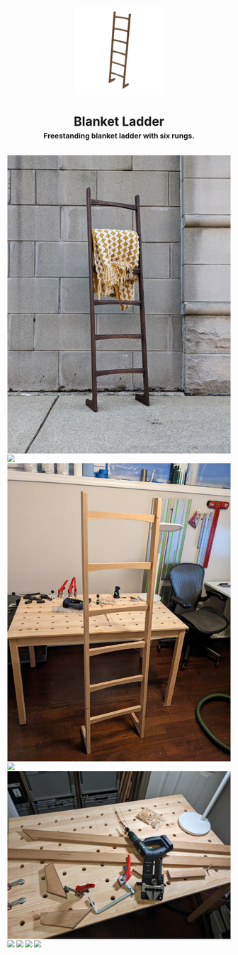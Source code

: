 <!-- 2023-12-14 -->

<p align="center">
  <img src="../../plans/blanket-ladder/images/wireframe.png" width="40%"/>
</p>
<h1 align="center">
  Blanket Ladder
  <br>
  <sup><sub><sup>Freestanding blanket ladder with six rungs.<sup></sub>
</h1>

![](/plans/blanket-ladder/images/gallery0.jpg)
![](/plans/blanket-ladder/images/gallery1.jpg)
![](/plans/blanket-ladder/images/gallery2.jpg)
![](/plans/blanket-ladder/images/gallery3.jpg)
![](/plans/blanket-ladder/images/gallery5.jpg)
![](/plans/blanket-ladder/images/gallery6.jpg)
![](/plans/blanket-ladder/images/gallery7.jpg)
![](/plans/blanket-ladder/images/gallery8.jpg)
![](/plans/blanket-ladder/images/gallery9.png)
